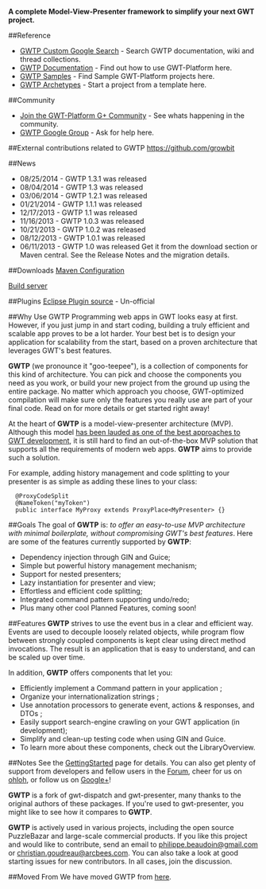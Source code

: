 **A complete Model-View-Presenter framework to simplify your next GWT project.**

##Reference
* [GWTP Custom Google Search](http://www.google.com/cse/home?cx=011138278718949652927:5yuja8xc600) - Search GWTP documentation, wiki and thread collections.
* [GWTP Documentation](https://github.com/arcbees/gwtp/wiki) - Find out how to use GWT-Platform here.
* [GWTP Samples](https://github.com/ArcBees/GWTP-Samples) - Find Sample GWT-Platform projects here.
* [GWTP Archetypes](https://github.com/ArcBees/ArcBees-tools/tree/master/archetypes) - Start a project from a template here.

##Community
* [Join the GWT-Platform G+ Community](https://plus.google.com/communities/113139554133824081251) - See whats happening in the community.
* [GWTP Google Group](https://groups.google.com/forum/?fromgroups#!forum/gwt-platform) - Ask for help here.

##External contributions related to GWTP
https://github.com/growbit

##News
* 08/25/2014 - GWTP 1.3.1 was released
* 08/04/2014 - GWTP 1.3 was released
* 03/06/2014 - GWTP 1.2.1 was released
* 01/21/2014 - GWTP 1.1.1 was released
* 12/17/2013 - GWTP 1.1 was released
* 11/16/2013 - GWTP 1.0.3 was released
* 10/21/2013 - GWTP 1.0.2 was released
* 08/12/2013 - GWTP 1.0.1 was released
* 06/11/2013 - GWTP 1.0 was released
Get it from the download section or Maven central. See the Release Notes and the migration details.

##Downloads
[Maven Configuration](/resources/index.html)

[Build server](http://teamcity.arcbees.com/)

##Plugins
[Eclipse Plugin source](https://github.com/ArcBees/gwtp-eclipse-plugin) - Un-official

##Why Use GWTP
Programming web apps in GWT looks easy at first. However, if you just jump in and start coding, building a truly efficient and scalable app proves to be a lot harder. Your best bet is to design your application for scalability from the start, based on a proven architecture that leverages GWT's best features.

**GWTP** (we pronounce it "goo-teepee"), is a collection of components for this kind of architecture.
You can pick and choose the components you need as you work, or build your new project from the ground up using the entire package. No matter which approach you choose, GWT-optimized compilation will make sure only the features you really use are part of your final code. Read on for more details or get started right away!

At the heart of **GWTP** is a model-view-presenter architecture (MVP). Although this model [has been lauded as one of the best approaches to GWT development](http://code.google.com/events/io/2009/sessions/GoogleWebToolkitBestPractices.html), it is still hard to find an out-of-the-box MVP solution that supports all the requirements of modern web apps. **GWTP** aims to provide such a solution.

For example, adding history management and code splitting to your presenter is as simple as adding these lines
to your class:

```
  @ProxyCodeSplit
  @NameToken("myToken")
  public interface MyProxy extends ProxyPlace<MyPresenter> {}
```

##Goals
The goal of **GWTP** is: *to offer an easy-to-use MVP architecture with minimal boilerplate, without compromising GWT's best features*. Here are some of the features currently supported by **GWTP**:

* Dependency injection through GIN and Guice;
* Simple but powerful history management mechanism;
* Support for nested presenters;
* Lazy instantiation for presenter and view;
* Effortless and efficient code splitting;
* Integrated command pattern supporting undo/redo;
* Plus many other cool Planned Features, coming soon!

##Features
**GWTP** strives to use the event bus in a clear and efficient way. Events are used to decouple loosely related objects, while program flow between strongly coupled components is kept clear using direct method invocations. The result is an application that is easy to understand, and can be scaled up over time.

In addition, **GWTP** offers components that let you:

* Efficiently implement a Command pattern in your application ;
* Organize your internationalization strings ;
* Use annotation processors to generate event, actions & responses, and DTOs ;
* Easily support search-engine crawling on your GWT application (in development);
* Simplify and clean-up testing code when using GIN and Guice.
* To learn more about these components, check out the LibraryOverview.

##Notes
See the [GettingStarted](https://github.com/ArcBees/GWTP/wiki/Getting-started) page for details. You can also get plenty of support from developers and fellow users
in the [Forum](https://groups.google.com/forum/?fromgroups#!forum/gwt-platform), cheer for us on [ohloh](https://www.ohloh.net/p/gwt-platform), or follow us on [Google+](https://plus.google.com/communities/113139554133824081251)!

**GWTP** is a fork of gwt-dispatch and gwt-presenter, many thanks to the original authors of these packages. If you're used to gwt-presenter, you might like to see how it compares to **GWTP**.

**GWTP** is actively used in various projects, including the open source PuzzleBazar and large-scale commercial products. If you like this project and would like to contribute, send an email to philippe.beaudoin@gmail.com or christian.goudreau@arcbees.com. You can also take a look at good starting issues for new contributors. In all cases, join the discussion.

##Moved From
We have moved GWTP from [here](http://gwt-platform.googlecode.com).
